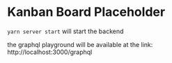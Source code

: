 # Kanban Board Placeholder


`yarn server start` will start the backend

the graphql playground will be available at the link: http://localhost:3000/graphql